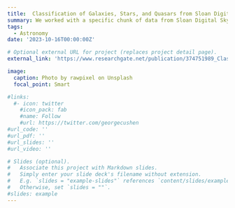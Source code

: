 ```yaml
---
title:  Classification of Galaxies, Stars, and Quasars from Sloan Digital Sky Survey Data Release 17 Using Different Machine Learning Techniques
summary: We worked with a specific chunk of data from Sloan Digital Sky Survey data release 17. Using machine learning models, we aimed to accurately classify stars, galaxies, and quasars (QSO). We applied a total of 15 different machine learning models to our dataset and then applied a voting classifier as an ensemble technique. Finally, we were able to increase our classification accuracy to 98.36%. We also compared some key differences of our research with a previous study on the same dataset, which had an accuracy of 98%. 
tags:
  - Astronomy
date: '2023-10-16T00:00:00Z'

# Optional external URL for project (replaces project detail page).
external_link: 'https://www.researchgate.net/publication/374751989_Classification_of_Galaxies_Stars_and_Quasars_from_Sloan_Digital_Sky_Survey_Data_Release_17_Using_Different_Machine_Learning_Techniques?_tp=eyJjb250ZXh0Ijp7ImZpcnN0UGFnZSI6Il9kaXJlY3QiLCJwYWdlIjoicHJvZmlsZSIsInBvc2l0aW9uIjoicGFnZUNvbnRlbnQifX0'

image:
  caption: Photo by rawpixel on Unsplash
  focal_point: Smart

#links:
  #- icon: twitter
    #icon_pack: fab
    #name: Follow
    #url: https://twitter.com/georgecushen
#url_code: ''
#url_pdf: ''
#url_slides: ''
#url_video: ''

# Slides (optional).
#   Associate this project with Markdown slides.
#   Simply enter your slide deck's filename without extension.
#   E.g. `slides = "example-slides"` references `content/slides/example-slides.md`.
#   Otherwise, set `slides = ""`.
#slides: example
---
```



